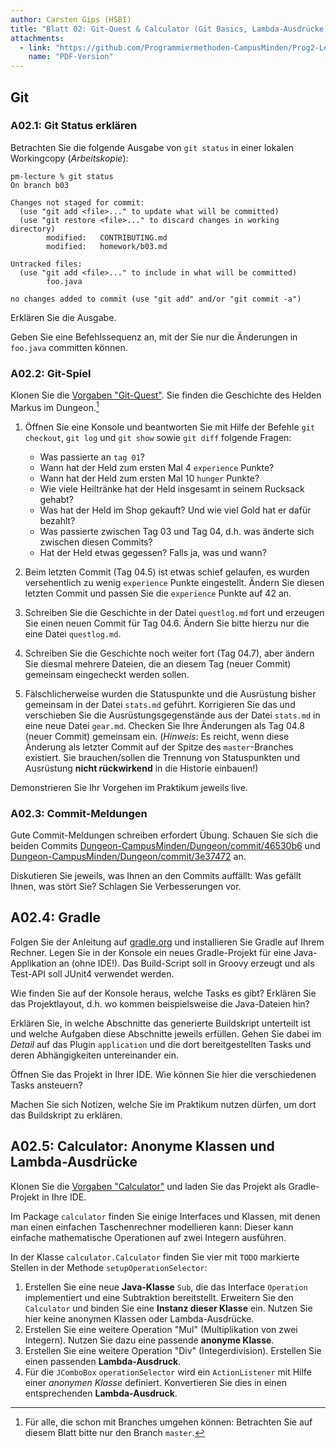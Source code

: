```yaml
---
author: Carsten Gips (HSBI)
title: "Blatt 02: Git-Quest & Calculator (Git Basics, Lambda-Ausdrücke, Gradle)"
attachments:
  - link: "https://github.com/Programmiermethoden-CampusMinden/Prog2-Lecture/blob/_pdf/homework_b02.pdf"
    name: "PDF-Version"
---
```


<!--  pandoc -s -f markdown -t markdown+smart-grid_tables-multiline_tables-simple_tables --columns=94 --reference-links=true  b02.md  -o xxx.md  -->

## Git

### A02.1: Git Status erklären

Betrachten Sie die folgende Ausgabe von `git status` in einer lokalen Workingcopy
(*Arbeitskopie*):

    pm-lecture % git status
    On branch b03

    Changes not staged for commit:
      (use "git add <file>..." to update what will be committed)
      (use "git restore <file>..." to discard changes in working directory)
            modified:   CONTRIBUTING.md
            modified:   homework/b03.md

    Untracked files:
      (use "git add <file>..." to include in what will be committed)
            foo.java

    no changes added to commit (use "git add" and/or "git commit -a")

Erklären Sie die Ausgabe.

Geben Sie eine Befehlssequenz an, mit der Sie nur die Änderungen in `foo.java` committen
können.

### A02.2: Git-Spiel

Klonen Sie die [Vorgaben "Git-Quest"]. Sie finden die Geschichte des Helden Markus im
Dungeon.[^1]

1.  Öffnen Sie eine Konsole und beantworten Sie mit Hilfe der Befehle `git checkout`,
    `git log` und `git show` sowie `git diff` folgende Fragen:

    - Was passierte an `tag 01`?
    - Wann hat der Held zum ersten Mal 4 `experience` Punkte?
    - Wann hat der Held zum ersten Mal 10 `hunger` Punkte?
    - Wie viele Heiltränke hat der Held insgesamt in seinem Rucksack gehabt?
    - Was hat der Held im Shop gekauft? Und wie viel Gold hat er dafür bezahlt?
    - Was passierte zwischen Tag 03 und Tag 04, d.h. was änderte sich zwischen diesen Commits?
    - Hat der Held etwas gegessen? Falls ja, was und wann?

2.  Beim letzten Commit (Tag 04.5) ist etwas schief gelaufen, es wurden versehentlich zu wenig
    `experience` Punkte eingestellt. Ändern Sie diesen letzten Commit und passen Sie die
    `experience` Punkte auf 42 an.

3.  Schreiben Sie die Geschichte in der Datei `questlog.md` fort und erzeugen Sie einen neuen
    Commit für Tag 04.6. Ändern Sie bitte hierzu nur die eine Datei `questlog.md`.

4.  Schreiben Sie die Geschichte noch weiter fort (Tag 04.7), aber ändern Sie diesmal mehrere
    Dateien, die an diesem Tag (neuer Commit) gemeinsam eingecheckt werden sollen.

5.  Fälschlicherweise wurden die Statuspunkte und die Ausrüstung bisher gemeinsam in der Datei
    `stats.md` geführt. Korrigieren Sie das und verschieben Sie die Ausrüstungsgegenstände aus
    der Datei `stats.md` in eine neue Datei `gear.md`. Checken Sie Ihre Änderungen als Tag
    04.8 (neuer Commit) gemeinsam ein. (*Hinweis*: Es reicht, wenn diese Änderung als letzter
    Commit auf der Spitze des `master`-Branches existiert. Sie brauchen/sollen die Trennung
    von Statuspunkten und Ausrüstung **nicht rückwirkend** in die Historie einbauen!)

Demonstrieren Sie Ihr Vorgehen im Praktikum jeweils live.

### A02.3: Commit-Meldungen

Gute Commit-Meldungen schreiben erfordert Übung. Schauen Sie sich die beiden Commits
[Dungeon-CampusMinden/Dungeon/commit/46530b6] und
[Dungeon-CampusMinden/Dungeon/commit/3e37472] an.

Diskutieren Sie jeweils, was Ihnen an den Commits auffällt: Was gefällt Ihnen, was stört Sie?
Schlagen Sie Verbesserungen vor.

## A02.4: Gradle

Folgen Sie der Anleitung auf [gradle.org] und installieren Sie Gradle auf Ihrem Rechner. Legen
Sie in der Konsole ein neues Gradle-Projekt für eine Java-Applikation an (ohne IDE!). Das
Build-Script soll in Groovy erzeugt und als Test-API soll JUnit4 verwendet werden.

Wie finden Sie auf der Konsole heraus, welche Tasks es gibt? Erklären Sie das Projektlayout,
d.h. wo kommen beispielsweise die Java-Dateien hin?

Erklären Sie, in welche Abschnitte das generierte Buildskript unterteilt ist und welche
Aufgaben diese Abschnitte jeweils erfüllen. Gehen Sie dabei im *Detail* auf das Plugin
`application` und die dort bereitgestellten Tasks und deren Abhängigkeiten untereinander ein.

Öffnen Sie das Projekt in Ihrer IDE. Wie können Sie hier die verschiedenen Tasks ansteuern?

Machen Sie sich Notizen, welche Sie im Praktikum nutzen dürfen, um dort das Buildskript zu
erklären.

## A02.5: Calculator: Anonyme Klassen und Lambda-Ausdrücke

Klonen Sie die [Vorgaben "Calculator"] und laden Sie das Projekt als Gradle-Projekt in Ihre
IDE.

Im Package `calculator` finden Sie einige Interfaces und Klassen, mit denen man einen
einfachen Taschenrechner modellieren kann: Dieser kann einfache mathematische Operationen auf
zwei Integern ausführen.

In der Klasse `calculator.Calculator` finden Sie vier mit `TODO` markierte Stellen in der
Methode `setupOperationSelector`:

1.  Erstellen Sie eine neue **Java-Klasse** `Sub`, die das Interface `Operation` implementiert
    und eine Subtraktion bereitstellt. Erweitern Sie den `Calculator` und binden Sie eine
    **Instanz dieser Klasse** ein. Nutzen Sie hier keine anonymen Klassen oder
    Lambda-Ausdrücke.
2.  Erstellen Sie eine weitere Operation "Mul" (Multiplikation von zwei Integern). Nutzen Sie
    dazu eine passende **anonyme Klasse**.
3.  Erstellen Sie eine weitere Operation "Div" (Integerdivision). Erstellen Sie einen
    passenden **Lambda-Ausdruck**.
4.  Für die `JComboBox` `operationSelector` wird ein `ActionListener` mit Hilfe einer
    *anonymen Klasse* definiert. Konvertieren Sie dies in einen entsprechenden
    **Lambda-Ausdruck**.

[^1]: Für alle, die schon mit Branches umgehen können: Betrachten Sie auf diesem Blatt bitte
    nur den Branch `master`.

  [Vorgaben "Git-Quest"]: https://github.com/Programmiermethoden-CampusMinden/prog2_ybel_gitquest
  [Dungeon-CampusMinden/Dungeon/commit/46530b6]: https://github.com/Dungeon-CampusMinden/Dungeon/commit/46530b6dc970a8cedb0610b92268b9c78345e067
  [Dungeon-CampusMinden/Dungeon/commit/3e37472]: https://github.com/Dungeon-CampusMinden/Dungeon/commit/3e3747220ade538b4c974a520cc9104121789aa1
  [gradle.org]: https://gradle.org/
  [Vorgaben "Calculator"]: https://github.com/Programmiermethoden-CampusMinden/prog2_ybel_calculator
